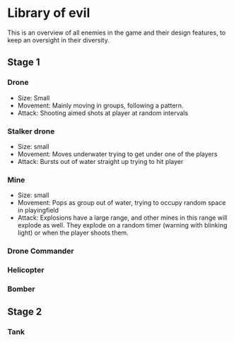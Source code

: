 # Library of evil

This is an overview of all enemies in the game and their design features, to keep an oversight in their diversity.

## Stage 1

### Drone

- Size: Small
- Movement: Mainly moving in groups, following a pattern.
- Attack: Shooting aimed shots at player at random intervals

### Stalker drone

- Size: small
- Movement: Moves underwater trying to get under one of the players
- Attack: Bursts out of water straight up trying to hit player

### Mine

- Size: small
- Movement: Pops as group out of water, trying to occupy random space in playingfield
- Attack: Explosions have a large range, and other mines in this range will explode as well. They explode on a random timer (warning with blinking light) or when the player shoots them.

### Drone Commander

### Helicopter

### Bomber

## Stage 2

### Tank